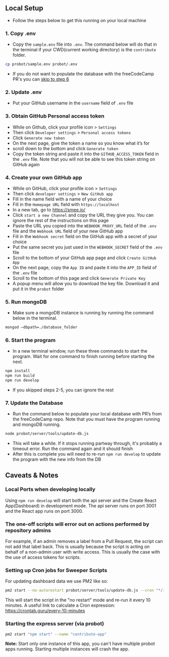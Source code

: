 ## Local Setup
- Follow the steps below to get this running on your local machine

### 1. Copy .env
- Copy the `sample.env` file into `.env`. The command below will do that in the terminal if your CWD(current working directory) is the `contribute` folder.
```bash
cp probot/sample.env probot/.env
```
- If you do not want to populate the database with the freeCodeCamp PR's you can [skip to step 6](#6-start-the-program)

### 2. Update .env
- Put your GitHub username in the `username` field of `.env` file

### 3. Obtain GitHub Personal access token
- While on Github, click your profile icon > `Settings`
- Then click `Developer settings` > `Personal access tokens`
- Click `Generate new token`
- On the next page, give the token a name so you know what it’s for
- scroll down to the bottom and click `Generate token`
- Copy the token string and paste it into the `GITHUB_ACCESS_TOKEN` field in the `.env` file. Note that you will not be able to see this token string on GitHub again

### 4. Create your own GitHub app
- While on GitHub, click your profile icon > `Settings`
- Then click `developer settings` > `New GitHub app`
- Fill in the name field with a name of your choice
- Fill in the `Homepage URL` field with `https://localhost`
- In a new tab, go to https://smee.io/
- Click `start a new Channel` and copy the URL they give you. You can ignore the rest of the instructions on this page
- Paste the URL you copied into the `WEBHOOK_PROXY_URL` field of the `.env` file and the `Webhook URL` field of your new GitHub app 
- Fill in the `Webhook secret` field on the GitHub app with a secret of your choice
- Put the same secret you just used in the `WEBHOOK_SECRET` field of the `.env` file
- Scroll to the bottom of your GitHub app page and click `Create GitHub App`
- On the next page, copy the `App ID` and paste it into the `APP_ID` field of the `.env` file
- Scroll to the bottom of this page and click `Generate Private Key`
- A popup menu will allow you to download the key file. Download it and put it in the `probot` folder

### 5. Run mongoDB
- Make sure a mongoDB instance is running by running the command below in the terminal.
```bash
mongod —dbpath=./database_folder
```

### 6. Start the program
- In a new terminal window, run these three commands to start the program. Wait for one command to finish running before starting the next.
```bash
npm install
npm run build
npm run develop
```
- If you skipped steps 2-5, you can ignore the rest

### 7. Update the Database
- Run the command below to populate your local database with PR’s from the freeCodeCamp repo. Note that you must have the program running and mongoDB running.
```bash
node probot/server/tools/update-db.js
```
- This will take a while. If it stops running partway through, it's probably a timeout error. Run the command again and it should finish
- After this is complete you will need to re-run `npm run develop` to update the program with the new info from the DB

## Caveats & Notes

### Local Ports when developing locally
Using `npm run develop` will start both the api server and the Create React App(Dashboard) in development mode. The api server runs on port 3001 and the React app runs on port 3000.

### The one-off scripts will error out on actions performed by repository admins
For example, if an admin removes a label from a Pull Request, the script can not add that label back. This is usually because the script is acting on behalf of a non-admin user with write access.
This is usually the case with the use of access tokens for scripts.

### Setting up Cron jobs for Sweeper Scripts
For updating dashboard data we use PM2 like so:
```bash
pm2 start --no-autorestart probot/server/tools/update-db.js --cron "*/10 * * * *"
```
This will start the script in the "no restart" mode and re-run it every 10 minutes.
A useful link to calculate a Cron expression: <https://crontab.guru/every-10-minutes>

### Starting the express server (via probot)
```bash
pm2 start "npm start" --name "contribute-app"
```
**Note:** Start only one instance of this app, you can't have multiple probot apps running. Starting multiple instances will crash the app.

